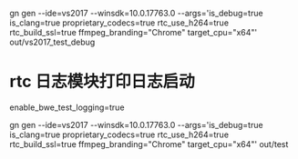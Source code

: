 gn gen --ide=vs2017 --winsdk=10.0.17763.0 --args='is_debug=true is_clang=true proprietary_codecs=true rtc_use_h264=true rtc_build_ssl=true ffmpeg_branding=\"Chrome\" target_cpu=\"x64\"' out/vs2017_test_debug


# rtc 日志模块打印日志启动

enable_bwe_test_logging=true


gn gen --ide=vs2017 --winsdk=10.0.17763.0 --args='is_debug=true is_clang=true proprietary_codecs=true rtc_use_h264=true  rtc_build_ssl=true ffmpeg_branding=\"Chrome\" target_cpu=\"x64\"' out/test
